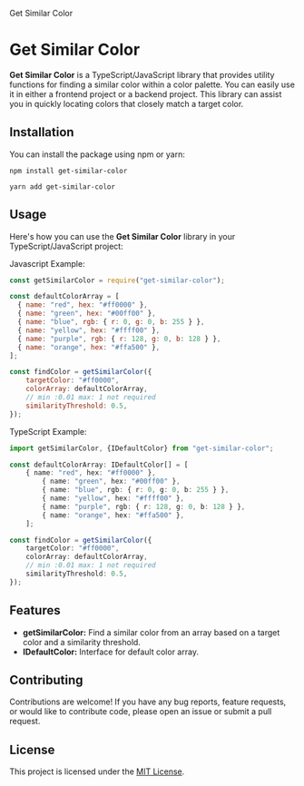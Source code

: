 Get Similar Color

Get Similar Color
=================

**Get Similar Color** is a TypeScript/JavaScript library that provides utility functions for finding a similar color within a color palette. You can easily use it in either a frontend project or a backend project. This library can assist you in quickly locating colors that closely match a target color.

Installation
------------

You can install the package using npm or yarn:

    npm install get-similar-color

    yarn add get-similar-color

Usage
-----

Here's how you can use the **Get Similar Color** library in your TypeScript/JavaScript project:

Javascript Example:
```js
const getSimilarColor = require("get-similar-color");

const defaultColorArray = [
  { name: "red", hex: "#ff0000" },
  { name: "green", hex: "#00ff00" },
  { name: "blue", rgb: { r: 0, g: 0, b: 255 } },
  { name: "yellow", hex: "#ffff00" },
  { name: "purple", rgb: { r: 128, g: 0, b: 128 } },
  { name: "orange", hex: "#ffa500" },
];

const findColor = getSimilarColor({
    targetColor: "#ff0000",
    colorArray: defaultColorArray,
    // min :0.01 max: 1 not required
    similarityThreshold: 0.5,
});
```

TypeScript Example:
```ts
import getSimilarColor, {IDefaultColor} from "get-similar-color";

const defaultColorArray: IDefaultColor[] = [
    { name: "red", hex: "#ff0000" },
        { name: "green", hex: "#00ff00" },
        { name: "blue", rgb: { r: 0, g: 0, b: 255 } },
        { name: "yellow", hex: "#ffff00" },
        { name: "purple", rgb: { r: 128, g: 0, b: 128 } },
        { name: "orange", hex: "#ffa500" },
    ];

const findColor = getSimilarColor({
    targetColor: "#ff0000",
    colorArray: defaultColorArray,
    // min :0.01 max: 1 not required
    similarityThreshold: 0.5,
});
```


Features
--------
*   **getSimilarColor:** Find a similar color from an array based on a target color and a similarity threshold.
*   **IDefaultColor:** Interface for default color array.


Contributing
------------

Contributions are welcome! If you have any bug reports, feature requests, or would like to contribute code, please open an issue or submit a pull request.

License
-------

This project is licensed under the [MIT License](/LICENSE).
